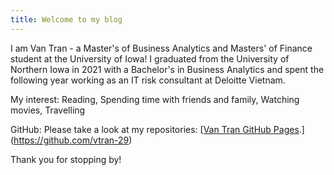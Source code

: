 ```yaml
---
title: Welcome to my blog
---
```

I am Van Tran - a Master's of Business Analytics and Masters' of Finance student at the University of Iowa! I graduated from the University of Northern Iowa in 2021 with a Bachelor's in Business Analytics and spent the following year working as an IT risk consultant at Deloitte Vietnam. 

My interest: Reading, Spending time with friends and family, Watching movies, Travelling

GitHub: Please take a look at my repositories: [[Van Tran GitHub Pages](https://pages.github.com/).](https://github.com/vtran-29)

Thank you for stopping by!


